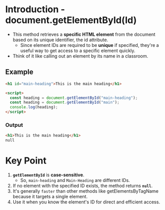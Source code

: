 # **Introduction - document.getElementById(Id)**

- This method retrieves a **specific HTML element** from the document based on its unique identifier, the id attribute.
  - Since element IDs are required to be **unique** if specified, they're a useful way to get access to a specific element quickly.
- Think of it like calling out an element by its name in a classroom.

## Example

```html
<h1 id="main-heading">This is the main heading</h1>

<script>
  const heading = document.getElementById("main-heading");
  const heading = document.getElementById("main");
  console.log(heading);
</script>
```

### Output

```html
<h1>This is the main heading</h1>
null
```

# Key Point

1. **`getElementById`** is **case-sensitive**.
   - So, `main-heading` and `Main-Heading` are different IDs.
2. If no element with the specified ID exists, the method returns **`null`**.
3. It's generally `faster` than other methods like getElementsByTagName because it targets a single element.
4. Use it when you know the element's ID for direct and efficient access.
